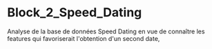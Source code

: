 # Block_2_Speed_Dating
Analyse de la base de données Speed Dating en vue de connaître les features qui favoriserait l'obtention d'un second date,
